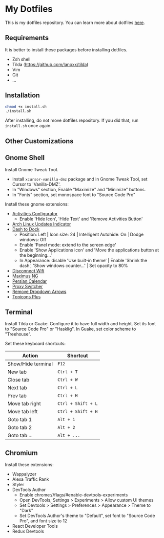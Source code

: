 My Dotfiles
===========

This is my dotfiles repository. You can learn more about dotfiles [here](https://dotfiles.github.io/).

Requirements
------------

It is better to install these packages before installing dotfiles.

* Zsh shell
* Tilda (https://github.com/lanoxx/tilda)
* Vim
* Git
* ...


Installation
------------

```sh
chmod +x install.sh
./install.sh
```

After installing, do not move dotfiles repository. If you did that, run `install.sh` once again.


Other Customizations
--------------------

## Gnome Shell

Install Gnome Tweak Tool.

-   Install `xcursor-vanilla-dmz` package and in Gnome Tweak Tool, set Cursor to 'Vanilla-DMZ'.
-   In "Windows" section, Enable "Maximize" and "Minimize" buttons.
-   In "Fonts" section, set monospace font to "Source Code Pro"

Install these gnome extensions:

- [Activities Configurator](https://extensions.gnome.org/extension/358/activities-configurator/)
    - Enable 'Hide Icon', 'Hide Text' and 'Remove Activities Button'
- [Arch Linux Updates Indicator](https://extensions.gnome.org/extension/1010/archlinux-updates-indicator/)
- [Dash to Dock](https://extensions.gnome.org/extension/307/dash-to-dock/)
    - Position: Left | Icon size: 24 | Intelligent Autohide: On | Dodge windows: Off
    - Enable 'Panel mode: extend to the screen edge'
    - Enable 'Show Applications icon' and 'Move the applications button at the beginning...'
    - In Appearance: disable 'Use built-in theme' | Enable 'Shrink the dash', 'Show windows counter...' | Set opacity to 80%
- [Disconnect Wifi](https://extensions.gnome.org/extension/904/disconnect-wifi/)
- [Maximus NG](https://extensions.gnome.org/extension/1026/maximus-ng/)
- [Persian Calendar](https://extensions.gnome.org/extension/240/persian-calendar/)
- [Proxy Switcher](https://extensions.gnome.org/extension/771/proxy-switcher/)
- [Remove Dropdown Arrows](https://extensions.gnome.org/extension/800/remove-dropdown-arrows/)
- [Topicons Plus](https://extensions.gnome.org/extension/1031/topicons/)

## Terminal

Install Tilda or Guake. Configure it to have full width and height.
Set its font to "Source Code Pro" or "Hasklig". In Guake, set color
scheme to "Treehouse".

Set these keyboard shortcuts:

| Action                | Shortcut           |
| --------------------- | ------------------ |
| Show/Hide terminal    | `F12`              |
| New tab               | `Ctrl + T`         |
| Close tab             | `Ctrl + W`         |
| Next tab              | `Ctrl + L`         |
| Prev tab              | `Ctrl + H`         |
| Move tab right        | `Ctrl + Shift + L` |
| Move tab left         | `Ctrl + Shift + H` |
| Goto tab 1            | `Alt + 1`          |
| Goto tab 2            | `Alt + 2`          |
| Goto tab ...          | `Alt + ...`        |

## Chromium


Install these extensions:

- Wappalyzer
- Alexa Traffic Rank
- Styler
- DevTools Author
    - Enable chrome://flags/#enable-devtools-experiments
    - Open DevTools; Settings > Experiments > Allow custom UI themes
    - Set Devtools > Settings > Preferences > Appearance > Theme to "Dark"
    - Set DevTools Author's theme to "Default", set font to "Source Code Pro", and font size to 12
- React Developer Tools
- Redux Devtools

